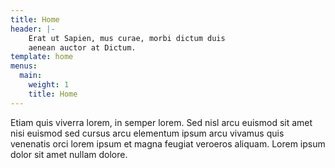 ```yaml
---
title: Home
header: |-
    Erat ut Sapien, mus curae, morbi dictum duis
    aenean auctor at Dictum.
template: home
menus:
  main:
    weight: 1
    title: Home
---
```


Etiam quis viverra lorem, in semper lorem. Sed nisl arcu euismod sit amet nisi euismod sed cursus arcu elementum ipsum arcu vivamus quis venenatis orci lorem ipsum et magna feugiat veroeros aliquam. Lorem ipsum dolor sit amet nullam dolore.

